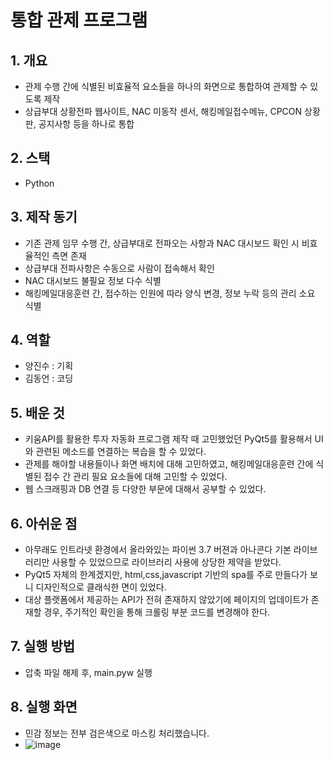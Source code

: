 # 통합 관제 프로그램
## 1. 개요
- 관제 수행 간에 식별된 비효율적 요소들을 하나의 화면으로 통합하여 관제할 수 있도록 제작
- 상급부대 상황전파 웹사이트, NAC 미동작 센서, 해킹메일접수메뉴, CPCON 상황판, 공지사항 등을 하나로 통합

## 2. 스택
- Python

## 3. 제작 동기
- 기존 관제 임무 수행 간, 상급부대로 전파오는 사항과 NAC 대시보드 확인 시 비효율적인 측면 존재
- 상급부대 전파사항은 수동으로 사람이 접속해서 확인
- NAC 대시보드 불필요 정보 다수 식별
- 해킹메일대응훈련 간, 접수하는 인원에 따라 양식 변경, 정보 누락 등의 관리 소요 식별

## 4. 역할
- 양진수 : 기획
- 김동언 : 코딩

## 5. 배운 것
- 키움API를 활용한 투자 자동화 프로그램 제작 때 고민했었던 PyQt5를 활용해서 UI와 관련된 메소드를 연결하는 복습을 할 수 있었다.
- 관제를 해야할 내용들이나 화면 배치에 대해 고민하였고, 해킹메일대응훈련 간에 식별된 접수 간 관리 필요 요소들에 대해 고민할 수 있었다.
- 웹 스크래핑과 DB 연결 등 다양한 부문에 대해서 공부할 수 있었다.

## 6. 아쉬운 점
- 아무래도 인트라넷 환경에서 올라와있는 파이썬 3.7 버젼과 아나콘다 기본 라이브러리만 사용할 수 있었으므로 라이브러리 사용에 상당한 제약을 받았다.
- PyQt5 자체의 한계겠지만, html,css,javascript 기반의 spa를 주로 만들다가 보니 디자인적으로 클래식한 면이 있었다.
- 대상 플랫폼에서 제공하는 API가 전혀 존재하지 않았기에 페이지의 업데이트가 존재할 경우, 주기적인 확인을 통해 크롤링 부분 코드를 변경해야 한다.

## 7. 실행 방법
- 압축 파일 해제 후, main.pyw 실행

## 8. 실행 화면
- 민감 정보는 전부 검은색으로 마스킹 처리했습니다.
- ![image](https://github.com/fjybjinsu/ControlIntegration/assets/85774577/e30442b2-b8cd-4d68-80b3-696860b37dfa)

